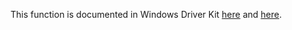 This function is documented in Windows Driver Kit [here](https://learn.microsoft.com/en-us/windows-hardware/drivers/ddi/wdm/nf-wdm-ntrollbackcomplete) and [here](https://learn.microsoft.com/en-us/windows-hardware/drivers/ddi/wdm/nf-wdm-zwrollbackcomplete).
